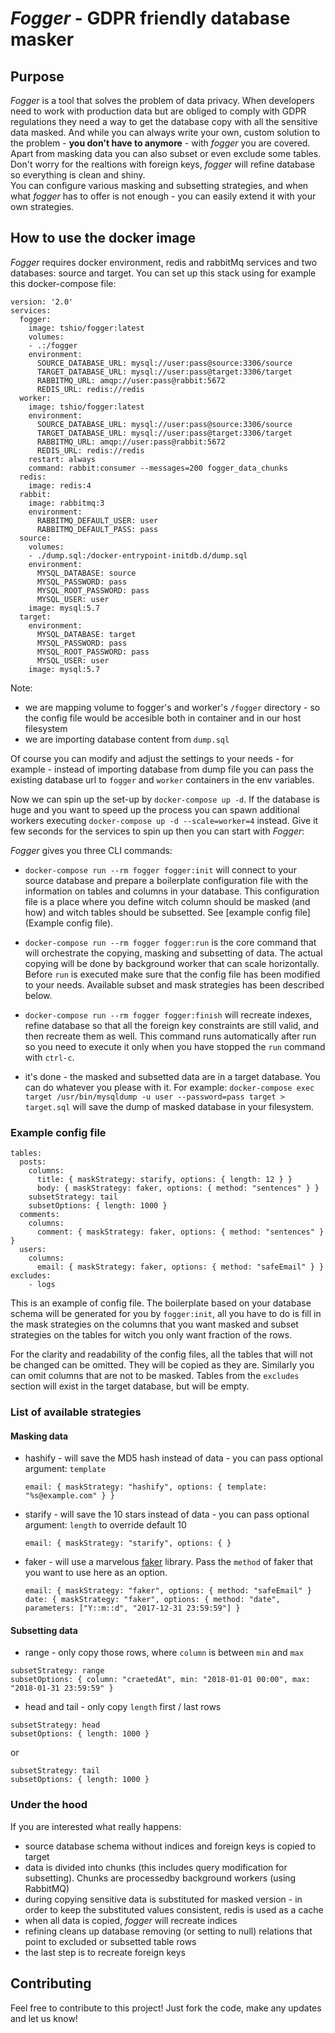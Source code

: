 # *Fogger* - GDPR friendly database masker

## Purpose

*Fogger* is a tool that solves the problem of data privacy. When developers need to work with production 
data but are obliged to comply with GDPR regulations they need a way to get the database copy with all the
sensitive data masked. And while you can always write your own, custom solution to the problem - **you 
don't have to anymore** - with *fogger* you are covered.
Apart from masking data you can also subset or even exclude some tables. Don't worry for the realtions with
foreign keys, *fogger* will refine database so everything is clean and shiny.  
You can configure various masking and subsetting strategies, and when what *fogger* has to offer is not enough - you 
can easily extend it with your own strategies.

## How to use the docker image

*Fogger* requires docker environment, redis and rabbitMq services and two databases: source and target. You can
set up this stack using for example this docker-compose file: 
```
version: '2.0'
services:
  fogger:
    image: tshio/fogger:latest
    volumes:
    - .:/fogger
    environment:
      SOURCE_DATABASE_URL: mysql://user:pass@source:3306/source
      TARGET_DATABASE_URL: mysql://user:pass@target:3306/target
      RABBITMQ_URL: amqp://user:pass@rabbit:5672
      REDIS_URL: redis://redis
  worker:
    image: tshio/fogger:latest
    environment:
      SOURCE_DATABASE_URL: mysql://user:pass@source:3306/source
      TARGET_DATABASE_URL: mysql://user:pass@target:3306/target
      RABBITMQ_URL: amqp://user:pass@rabbit:5672
      REDIS_URL: redis://redis
    restart: always
    command: rabbit:consumer --messages=200 fogger_data_chunks
  redis:
    image: redis:4
  rabbit:
    image: rabbitmq:3
    environment:
      RABBITMQ_DEFAULT_USER: user
      RABBITMQ_DEFAULT_PASS: pass
  source:
    volumes:
    - ./dump.sql:/docker-entrypoint-initdb.d/dump.sql
    environment:
      MYSQL_DATABASE: source
      MYSQL_PASSWORD: pass
      MYSQL_ROOT_PASSWORD: pass
      MYSQL_USER: user
    image: mysql:5.7
  target:
    environment:
      MYSQL_DATABASE: target
      MYSQL_PASSWORD: pass
      MYSQL_ROOT_PASSWORD: pass
      MYSQL_USER: user
    image: mysql:5.7
```
Note: 
  - we are mapping volume to fogger's and worker's `/fogger` directory - so the config file would be accesible both in 
  container and in our host filesystem
  - we are importing database content from `dump.sql`
     
Of course you can modify and adjust the settings to your needs - for example - instead of importing database from 
dump file you can pass the existing database url to `fogger` and `worker` containers in the env variables.

Now we can spin up the set-up by `docker-compose up -d`. If the database is huge and you want to speed up the process 
you can spawn additional workers executing `docker-compose up -d --scale=worker=4` instead. Give it few seconds for the
services to spin up then you can start with *Fogger*:

*Fogger* gives you three CLI commands:

* `docker-compose run --rm fogger fogger:init` will connect to your source database and prepare a boilerplate 
configuration file with the information on tables and columns in your database. This configuration file is a place 
where you define witch column should be masked (and how) and witch tables should be subsetted. 
See [example config file](Example config file).

* `docker-compose run --rm fogger fogger:run` is the core command that will orchestrate the copying, masking and 
subsetting of data. The actual copying will be done by background worker that can scale horizontally. Before `run`
is executed make sure that the config file has been modified to your needs. Available subset and mask strategies has
been described below. 

* `docker-compose run --rm fogger fogger:finish` will recreate indexes, refine database so that all the foreign key 
constraints are still valid, and then recreate them as well. This command runs automatically after run so you 
need to execute it only when you have stopped the `run` command with `ctrl-c`.

* it's done - the masked and subsetted data are in a target database. You can do whatever you please with it. For
example: `docker-compose exec target /usr/bin/mysqldump -u user --password=pass target > target.sql` will save the
dump of masked database in your filesystem.           

### Example config file

```
tables:
  posts:
    columns:
      title: { maskStrategy: starify, options: { length: 12 } }
      body: { maskStrategy: faker, options: { method: "sentences" } }
    subsetStrategy: tail
    subsetOptions: { length: 1000 }
  comments:
    columns:
      comment: { maskStrategy: faker, options: { method: "sentences" } }
  users:
    columns:
      email: { maskStrategy: faker, options: { method: "safeEmail" } }
excludes:
    - logs
```
This is an example of config file. The boilerplate based on your database schema will be generated for you by 
`fogger:init`, all you have to do is fill in the mask strategies on the columns that you want masked and subset 
strategies on the tables for witch you only want fraction of the rows. 

For the clarity and readability of the config files, all the tables that will not be changed
can be omitted. They will be copied as they are. Similarly you can omit columns that are not to be masked. 
Tables from the `excludes` section will exist in the target database, but will be empty. 

### List of available strategies

#### Masking data

* hashify - will save the MD5 hash instead of data - you can pass optional argument: `template`
    
    `email: { maskStrategy: "hashify", options: { template: "%s@example.com" } }`

* starify - will save the 10 stars instead of data - you can pass optional argument: `length` to override default 10
    
    `email: { maskStrategy: "starify", options: { }`

* faker - will use a marvelous [faker](https://github.com/fzaninotto/Faker) library. Pass the `method` of faker that 
you want to use here as an option. 

    `email: { maskStrategy: "faker", options: { method: "safeEmail" }`
    `date: { maskStrategy: "faker", options: { method: "date", parameters: ["Y::m::d", "2017-12-31 23:59:59"] }`
    
#### Subsetting data

* range - only copy those rows, where `column` is between `min` and `max`
```
subsetStrategy: range
subsetOptions: { column: "craetedAt", min: "2018-01-01 00:00", max: "2018-01-31 23:59:59" }
```

* head and tail - only copy `length` first / last rows
```
subsetStrategy: head
subsetOptions: { length: 1000 }
```
or
```
subsetStrategy: tail
subsetOptions: { length: 1000 }
```

### Under the hood

If you are interested what really happens: 

* source database schema without indices and foreign keys is copied to target
* data is divided into chunks (this includes query modification for subsetting). Chunks are processedby
background workers (using RabbitMQ) 
* during copying sensitive data is substituted for masked version - in order to keep the substituted values
consistent, redis is used as a cache
* when all data is copied, *fogger* will recreate indices 
* refining cleans up database removing (or setting to null) relations that point to excluded or subsetted table rows
* the last step is to recreate foreign keys 

## Contributing

Feel free to contribute to this project! Just fork the code, make any updates and let us know!
